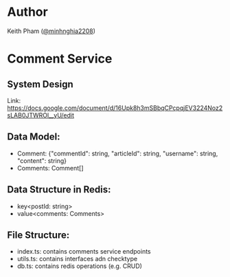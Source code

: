 # Author
Keith Pham ([@minhnghia2208](https://github.com/minhnghia2208))

# Comment Service

## System Design
Link: https://docs.google.com/document/d/16Upk8h3mSBbqCPcpqjEV3224Noz2sLAB0JTWROl__yU/edit

## Data Model:
- Comment: {"commentId": string, "articleId": string, "username": string, "content": string} 
- Comments: Comment[]

## Data Structure in Redis:
- key<postId: string>
- value<comments: Comments>

## File Structure:
- index.ts: contains comments service endpoints
- utils.ts: contains interfaces adn checktype
- db.ts: contains redis operations (e.g. CRUD)